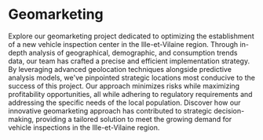 # Geomarketing
Explore our geomarketing project dedicated to optimizing the establishment of a new vehicle inspection center in the Ille-et-Vilaine region. Through in-depth analysis of geographical, demographic, and consumption trends data, our team has crafted a precise and efficient implementation strategy.
By leveraging advanced geolocation techniques alongside predictive analysis models, we've pinpointed strategic locations most conducive to the success of this project. Our approach minimizes risks while maximizing profitability opportunities, all while adhering to regulatory requirements and addressing the specific needs of the local population.
Discover how our innovative geomarketing approach has contributed to strategic decision-making, providing a tailored solution to meet the growing demand for vehicle inspections in the Ille-et-Vilaine region.
